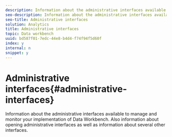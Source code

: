 ```yaml
---
description: Information about the administrative interfaces available to manage and monitor your implementation of Data Workbench. Also information about opening administrative interfaces as well as information about several other interfaces.
seo-description: Information about the administrative interfaces available to manage and monitor your implementation of Data Workbench. Also information about opening administrative interfaces as well as information about several other interfaces.
seo-title: Administrative interfaces
solution: Analytics
title: Administrative interfaces
topic: Data workbench
uuid: bd587f01-7edc-44e8-b4d4-f74f94f5d60f
index: y
internal: n
snippet: y
---
```


# Administrative interfaces{#administrative-interfaces}

Information about the administrative interfaces available to manage and monitor your implementation of Data Workbench. Also information about opening administrative interfaces as well as information about several other interfaces.

